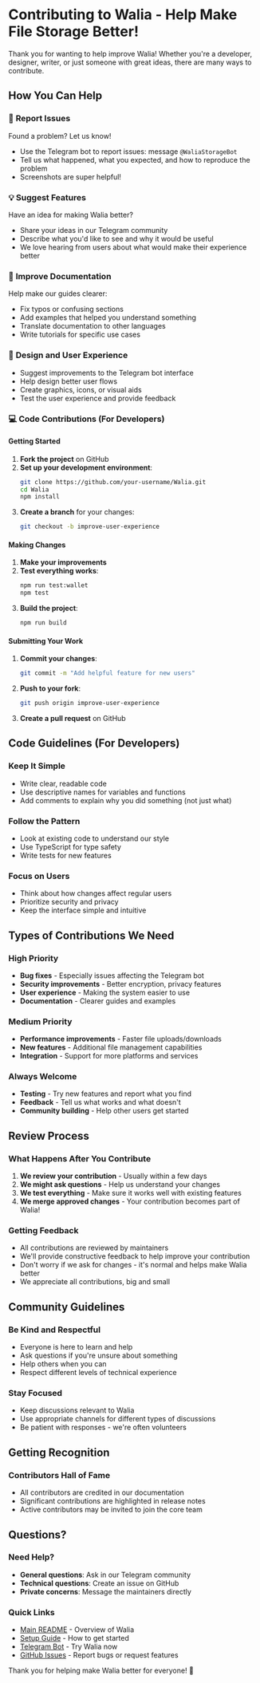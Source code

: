 # Contributing to Walia - Help Make File Storage Better!

Thank you for wanting to help improve Walia! Whether you're a developer, designer, writer, or just someone with great ideas, there are many ways to contribute.

## How You Can Help

### 🐛 **Report Issues**
Found a problem? Let us know!
- Use the Telegram bot to report issues: message `@WaliaStorageBot`
- Tell us what happened, what you expected, and how to reproduce the problem
- Screenshots are super helpful!

### 💡 **Suggest Features**
Have an idea for making Walia better?
- Share your ideas in our Telegram community
- Describe what you'd like to see and why it would be useful
- We love hearing from users about what would make their experience better

### 📝 **Improve Documentation**
Help make our guides clearer:
- Fix typos or confusing sections
- Add examples that helped you understand something
- Translate documentation to other languages
- Write tutorials for specific use cases

### 🎨 **Design and User Experience**
- Suggest improvements to the Telegram bot interface
- Help design better user flows
- Create graphics, icons, or visual aids
- Test the user experience and provide feedback

### 💻 **Code Contributions** (For Developers)

#### Getting Started
1. **Fork the project** on GitHub
2. **Set up your development environment**:
   ```bash
   git clone https://github.com/your-username/Walia.git
   cd Walia
   npm install
   ```
3. **Create a branch** for your changes:
   ```bash
   git checkout -b improve-user-experience
   ```

#### Making Changes
1. **Make your improvements**
2. **Test everything works**:
   ```bash
   npm run test:wallet
   npm test
   ```
3. **Build the project**:
   ```bash
   npm run build
   ```

#### Submitting Your Work
1. **Commit your changes**:
   ```bash
   git commit -m "Add helpful feature for new users"
   ```
2. **Push to your fork**:
   ```bash
   git push origin improve-user-experience
   ```
3. **Create a pull request** on GitHub

## Code Guidelines (For Developers)

### Keep It Simple
- Write clear, readable code
- Use descriptive names for variables and functions
- Add comments to explain why you did something (not just what)

### Follow the Pattern
- Look at existing code to understand our style
- Use TypeScript for type safety
- Write tests for new features

### Focus on Users
- Think about how changes affect regular users
- Prioritize security and privacy
- Keep the interface simple and intuitive

## Types of Contributions We Need

### High Priority
- **Bug fixes** - Especially issues affecting the Telegram bot
- **Security improvements** - Better encryption, privacy features
- **User experience** - Making the system easier to use
- **Documentation** - Clearer guides and examples

### Medium Priority
- **Performance improvements** - Faster file uploads/downloads
- **New features** - Additional file management capabilities
- **Integration** - Support for more platforms and services

### Always Welcome
- **Testing** - Try new features and report what you find
- **Feedback** - Tell us what works and what doesn't
- **Community building** - Help other users get started

## Review Process

### What Happens After You Contribute
1. **We review your contribution** - Usually within a few days
2. **We might ask questions** - Help us understand your changes
3. **We test everything** - Make sure it works well with existing features
4. **We merge approved changes** - Your contribution becomes part of Walia!

### Getting Feedback
- All contributions are reviewed by maintainers
- We'll provide constructive feedback to help improve your contribution
- Don't worry if we ask for changes - it's normal and helps make Walia better
- We appreciate all contributions, big and small

## Community Guidelines

### Be Kind and Respectful
- Everyone is here to learn and help
- Ask questions if you're unsure about something
- Help others when you can
- Respect different levels of technical experience

### Stay Focused
- Keep discussions relevant to Walia
- Use appropriate channels for different types of discussions
- Be patient with responses - we're often volunteers

## Getting Recognition

### Contributors Hall of Fame
- All contributors are credited in our documentation
- Significant contributions are highlighted in release notes
- Active contributors may be invited to join the core team

## Questions?

### Need Help?
- **General questions**: Ask in our Telegram community
- **Technical questions**: Create an issue on GitHub
- **Private concerns**: Message the maintainers directly

### Quick Links
- [Main README](README.md) - Overview of Walia
- [Setup Guide](SETUP_GUIDE.md) - How to get started
- [Telegram Bot](https://t.me/walia_storage_bot) - Try Walia now
- [GitHub Issues](https://github.com/yourproject/walia/issues) - Report bugs or request features

Thank you for helping make Walia better for everyone! 🎉 